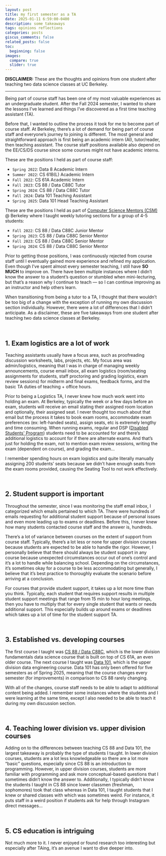```yaml
---
layout: post
title: my first semester as a TA
date: 2025-01-11 6:59:00-0400
description: some takeaways
tags: opinions reflections
categories: posts
giscus_comments: false
related_posts: false
toc:
  beginning: false
images:
  compare: true
  slider: true
---
```


**DISCLAIMER:** These are the thoughts and opinions from one student after teaching two data science classes at UC Berkeley.

<hr>

Being part of course staff has been one of my most valuable experiences as an undergraduate student. After the Fall 2024 semester, I wanted to share the lessons I’ve learned and things I’ve discovered as a first time teaching assistant (TA).

Before that, I wanted to outline the process it took for me to become part of course staff. At Berkeley, there’s a lot of demand for being part of course staff and everyone’s journey to joining is different. The most general and straightforward approach is first being an academic intern (AI), tutor/reader, then teaching assistant. The course staff positions available also depend on the EE/CS/DS course since some courses might not have academic interns.

These are the positions I held as part of course staff:

- `Spring 2022`: Data 8 Academic Intern
- `Summer 2022`: CS 61B(L) Academic Intern
- `Fall 2022`: CS 61A Academic Intern
- `Fall 2023`: CS 88 / Data C88C Tutor
- `Spring 2024`: CS 88 / Data C88C Tutor
- `Fall 2024`: Data 101 Teaching Assistant
- `Spring 2025`: Data 101 Head Teaching Assistant

These are the positions I held as part of [Computer Science Mentors (CSM)](https://csmentors.studentorg.berkeley.edu/#/) @ Berkeley where I taught weekly tutoring sections for a group of 4-5 students:

- `Fall 2022`: CS 88 / Data C88C Junior Mentor
- `Spring 2023`: CS 88 / Data C88C Senior Mentor
- `Fall 2023`: CS 88 / Data C88C Senior Mentor
- `Spring 2024`: CS 88 / Data C88C Senior Mentor

Prior to getting those positions, I was continuously rejected from course staff until I eventually gained more experience and refined my application. Even though I’ve spent almost every semester teaching, I still have **SO MUCH** to improve on. There have been multiple instances where I didn’t know the answer to a student’s question or stumbled when mini-lecturing, but that’s a reason why I continue to teach — so I can continue improving as an instructor and help others learn.

When transitioning from being a tutor to a TA, I thought that there wouldn’t be too big of a change with the exception of running my own discussion section individually. However, there were a lot of differences that I didn’t anticipate. As a disclaimer, these are five takeaways from one student after teaching two data science classes at Berkeley.

<br>

## 1. Exam logistics are a lot of work

Teaching assistants usually have a focus area, such as proofreading discussion worksheets, labs, projects, etc. My focus area was admin/logistics, meaning that I was in charge of managing weekly announcements, course email inbox, all exam logistics (room/seating assignments for students, staff proctoring and grading logistics, exam review sessions) for midterm and final exams, feedback forms, and the basic TA duties of teaching + office hours.

Prior to being a Logistics TA, I never knew how much work went into holding an exam. At Berkeley, typically the week or a few days before an exam, students will receive an email stating their assigned room location and optionally, their assigned seat. I never thought too much about that email but the process it takes to book exam rooms, accommodate exam preferences (ex: left-handed seats), assign seats, etc is extremely lengthy and time consuming. When running exams, regular and DSP ([Disabled Students' Program](https://dsp.berkeley.edu/home)) students need to be accounted for and there’s additional logistics to account for if there are alternate exams. And that’s just for holding the exam, not to mention exam review sessions, writing the exam (dependent on course), and grading the exam…

I remember spending hours on exam logistics and quite literally manually assigning 200 students’ seats because we didn’t have enough seats from the exam rooms provided, causing the Seating Tool to not work effectively.

<br>

## 2. Student support is important

Throughout the semester, since I was monitoring the staff email inbox, I categorized which emails pertained to which TA. There were hundreds of emails requesting for additional student support because of personal issues and even more leading up to exams or deadlines. Before this, I never knew how many students contacted course staff and the answer is, hundreds.

There’s a lot of variance between courses on the extent of support from course staff. Typically, there’s a lot less or none for upper division courses because students are expected to be able to handle the rigor. However, I personally believe that there should always be student support in any course because unexpected circumstances occur out of one’s control and it’s a lot to handle while balancing school. Depending on the circumstances, it’s sometimes okay for a course to be less accommodating but generally, I believe that it’s best practice to thoroughly evaluate the scenario before arriving at a conclusion.

For courses that provide student support, it takes up a lot more time than you think. Typically, each student that requires support results in multiple student support meetings that range from 15 min to hour long meetings, then you have to multiply that for every single student that wants or needs additional support. This especially builds up around exams or deadlines which takes up a lot of time for the student support TA.

<br>

## 3. Established vs. developing courses

The first course I taught was [CS 88 / Data C88C](https://c88c.org/fa23/), which is the lower division fundamentals data science course that is built on top of CS 61A, an even older course. The next course I taught was [Data 101](https://data101.org/fa24/), which is the upper division data engineering course. Data 101 has only been offered for five semesters as of Spring 2025, meaning that the course changes every semester (for improvements) in comparison to CS 88 rarely changing.

With all of the changes, course staff needs to be able to adapt to additional content being added. I remember some instances where the students and I were learning at the same time, except I also needed to be able to teach it during my own discussion section.

<br>

## 4. Teaching lower division vs. upper division courses

Adding on to the differences between teaching CS 88 and Data 101, the largest takeaway is probably the type of students I taught. In lower division courses, students are a lot less knowledgeable so there are a lot more “basic” questions, especially since CS 88 is an introduction to programming. However, in upper division courses, students are more familiar with programming and ask more conceptual-based questions that I sometimes didn’t know the answer to. Additionally, I typically didn’t know the students I taught in CS 88 since lower classmen (freshman, sophomores) took that class whereas in Data 101, I taught students that I knew or shared classes with which was sometimes weird. For instance, it puts staff in a weird position if students ask for help through Instagram direct messages…

<br>

## 5. CS education is intriguing

Not much more to it. I never enjoyed or found research too interesting but especially after TAing, it’s an avenue I want to dive deeper into.
